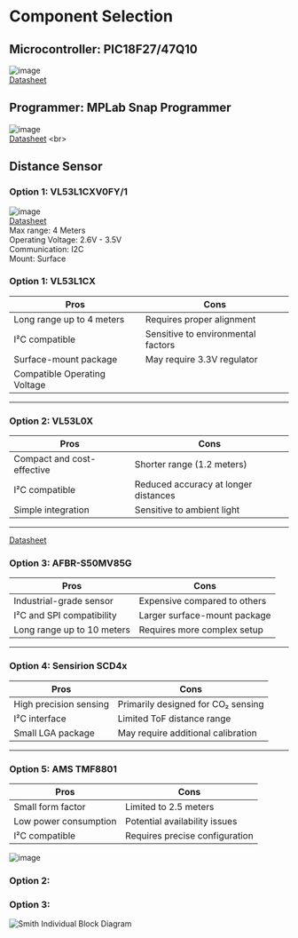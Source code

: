 # Component Selection
## Microcontroller: PIC18F27/47Q10
![image](https://github.com/user-attachments/assets/75a595da-e7bf-443a-b91f-c7affd50d812) <br>
[Datasheet](https://arizonastateu-my.sharepoint.com/:b:/g/personal/jasmi157_sundevils_asu_edu/EY412CZrEBFCm1RPcBUdK0ABFQC27qYPnXhWjqNXUzvurw?e=bMb4OQ) <br>

## Programmer: MPLab Snap Programmer 
![image](https://github.com/user-attachments/assets/1ad9faf8-0440-4068-9b8d-6f026b02ac68) <br>
[Datasheet]([https://arizonastateu-my.sharepoint.com/:b:/g/personal/jasmi157_sundevils_asu_edu/EY412CZrEBFCm1RPcBUdK0ABFQC27qYPnXhWjqNXUzvurw?e=bMb4OQ](https://arizonastateu-my.sharepoint.com/:b:/g/personal/jasmi157_sundevils_asu_edu/EQGcT4hhqEpHhpjXQ1mo-LEBesul2oAfO8pAhaCQ58yQCQ?e=vgC0Pv)) <br>

## Distance Sensor
### Option 1: VL53L1CXV0FY/1
![image](https://github.com/user-attachments/assets/22add513-4aa3-4a45-926c-3bb4cddefcbf) <br>
[Datasheet](https://arizonastateu-my.sharepoint.com/:b:/g/personal/jasmi157_sundevils_asu_edu/EbF6q-VkyolOulMk80JgWMkB3oZ_hcvkSHapQ7gW-guFWQ?e=OiwQhq "Datasheet Link") <br>
Max range: 4 Meters <br>
Operating Voltage: 2.6V - 3.5V <br>
Communication: I2C <br>
Mount: Surface <br>
### **Option 1: VL53L1CX**
| **Pros**                   | **Cons**                   |
|----------------------------|-----------------------------|
| Long range up to 4 meters   | Requires proper alignment   |
| I²C compatible              | Sensitive to environmental factors |
| Surface-mount package       | May require 3.3V regulator  |
| Compatible Operating Voltage|

---

### **Option 2: VL53L0X**
| **Pros**                   | **Cons**                   |
|----------------------------|-----------------------------|
| Compact and cost-effective  | Shorter range (1.2 meters)  |
| I²C compatible              | Reduced accuracy at longer distances |
| Simple integration          | Sensitive to ambient light  |

---
[Datasheet](https://arizonastateu-my.sharepoint.com/:b:/g/personal/jasmi157_sundevils_asu_edu/EVZtUUkWE9xGhCSLo-Ec1scBudzi0_jGqGujjsDPeXDivA?e=c6nOMb) <br>

### **Option 3: AFBR-S50MV85G**
| **Pros**                   | **Cons**                   |
|----------------------------|-----------------------------|
| Industrial-grade sensor     | Expensive compared to others |
| I²C and SPI compatibility   | Larger surface-mount package |
| Long range up to 10 meters  | Requires more complex setup |

---

### **Option 4: Sensirion SCD4x**
| **Pros**                   | **Cons**                   |
|----------------------------|-----------------------------|
| High precision sensing      | Primarily designed for CO₂ sensing |
| I²C interface               | Limited ToF distance range  |
| Small LGA package           | May require additional calibration |

---

### **Option 5: AMS TMF8801**
| **Pros**                   | **Cons**                   |
|----------------------------|-----------------------------|
| Small form factor           | Limited to 2.5 meters       |
| Low power consumption       | Potential availability issues |
| I²C compatible              | Requires precise configuration |


![image](https://github.com/user-attachments/assets/c8e1a7ac-492f-433f-a816-04dea4397ca5)

### Option 2:
### Option 3: 

 


![Smith Individual Block Diagram](https://github.com/user-attachments/assets/205f7cd8-9876-49a6-9849-721d542834f1)
